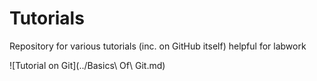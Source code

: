 # Tutorials
Repository for various tutorials (inc. on GitHub itself) helpful for labwork

![Tutorial on Git](../Basics\ Of\ Git.md)
